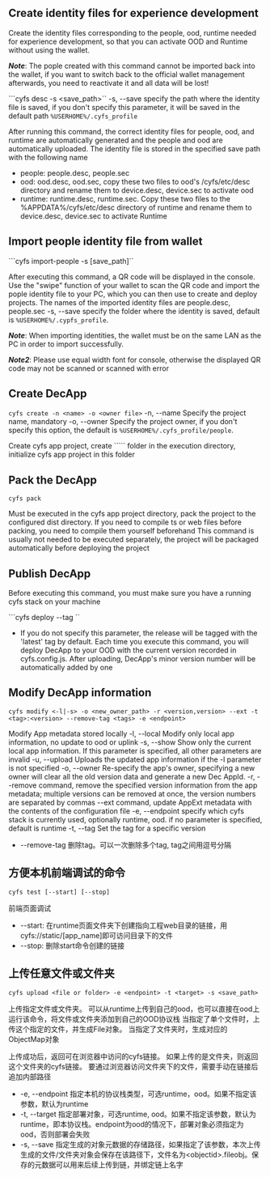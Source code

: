 ## Create identity files for experience development
Create the identity files corresponding to the people, ood, runtime needed for experience development, so that you can activate OOD and Runtime without using the wallet.

**_Note_**: The pople created with this command cannot be imported back into the wallet, if you want to switch back to the official wallet management afterwards, you need to reactivate it and all data will be lost!

```cyfs desc -s <save_path>``
-s, --save specify the path where the identity file is saved, if you don't specify this parameter, it will be saved in the default path `%USERHOME%/.cyfs_profile`

After running this command, the correct identity files for people, ood, and runtime are automatically generated and the people and ood are automatically uploaded. The identity file is stored in the specified save path with the following name
- people: people.desc, people.sec
- ood: ood.desc, ood.sec, copy these two files to ood's /cyfs/etc/desc directory and rename them to device.desc, device.sec to activate ood
- runtime: runtime.desc, runtime.sec. Copy these two files to the %APPDATA%/cyfs/etc/desc directory of runtime and rename them to device.desc, device.sec to activate Runtime

## Import people identity file from wallet
```cyfs import-people -s [save_path]``

After executing this command, a QR code will be displayed in the console. Use the "swipe" function of your wallet to scan the QR code and import the pople identity file to your PC, which you can then use to create and deploy projects. The names of the imported identity files are people.desc, people.sec
-s, --save specify the folder where the identity is saved, default is `%USERHOME%/.cypfs_profile`.

**_Note_**: When importing identities, the wallet must be on the same LAN as the PC in order to import successfully.

**_Note2_**: Please use equal width font for console, otherwise the displayed QR code may not be scanned or scanned with error

## Create DecApp
```cyfs create -n <name> -o <owner file>```
-n, --name Specify the project name, mandatory
-o, --owner Specify the project owner, if you don't specify this option, the default is ``%USERHOME%/.cyfs_profile/people``.

Create cyfs app project, create ```<name>`` folder in the execution directory, initialize cyfs app project in this folder
## Pack the DecApp
``cyfs pack``

Must be executed in the cyfs app project directory, pack the project to the configured dist directory. If you need to compile ts or web files before packing, you need to compile them yourself beforehand
This command is usually not needed to be executed separately, the project will be packaged automatically before deploying the project
## Publish DecApp
Before executing this command, you must make sure you have a running cyfs stack on your machine

```cyfs deploy --tag <tag>``

- If you do not specify this parameter, the release will be tagged with the 'latest' tag by default.
Each time you execute this command, you will deploy DecApp to your OOD with the current version recorded in cyfs.config.js. After uploading, DecApp's minor version number will be automatically added by one

## Modify DecApp information
```cyfs modify <-l|-s> -o <new_owner_path> -r <version,version> --ext -t <tag>:<version> --remove-tag <tags> -e <endpoint> ```

Modify App metadata stored locally
-l, --local Modify only local app information, no update to ood or uplink
-s, --show Show only the current local app information. If this parameter is specified, all other parameters are invalid
-u, --upload Uploads the updated app information if the -l parameter is not specified
-o, --owner Re-specify the app's owner, specifying a new owner will clear all the old version data and generate a new Dec AppId.
-r, --remove command, remove the specified version information from the app metadata; multiple versions can be removed at once, the version numbers are separated by commas
--ext command, update AppExt metadata with the contents of the configuration file
-e, --endpoint specify which cyfs stack is currently used, optionally runtime, ood. if no parameter is specified, default is runtime
-t, --tag Set the tag for a specific version
- --remove-tag 删除tag。可以一次删除多个tag, tag之间用逗号分隔
## 方便本机前端调试的命令
```cyfs test [--start] [--stop]```

前端页面调试
- --start: 在runtime页面文件夹下创建指向工程web目录的链接，用cyfs://static/[app_name]即可访问目录下的文件
- --stop: 删除start命令创建的链接
## 上传任意文件或文件夹
```cyfs upload <file or folder> -e <endpoint> -t <target> -s <save_path>```

上传指定文件或文件夹。 可以从runtime上传到自己的ood，也可以直接在ood上运行该命令，将文件或文件夹添加到自己的OOD协议栈
当指定了单个文件时，上传这个指定的文件，并生成File对象。 当指定了文件夹时，生成对应的ObjectMap对象<br>

上传成功后，返回可在浏览器中访问的cyfs链接。 如果上传的是文件夹，则返回这个文件夹的cyfs链接。 要通过浏览器访问文件夹下的文件，需要手动在链接后追加内部路径

- -e, --endpoint 指定本机的协议栈类型，可选runtime，ood。如果不指定该参数，默认为runtime
- -t, --target 指定部署对象，可选runtime, ood。如果不指定该参数，默认为runtime，即本协议栈。endpoint为ood的情况下，部署对象必须指定为ood，否则部署会失败
- -s, --save 指定生成的对象元数据的存储路径，如果指定了该参数，本次上传生成的文件/文件夹对象会保存在该路径下，文件名为\<objectid>.fileobj。保存的元数据可以用来后续上传到链，并绑定链上名字